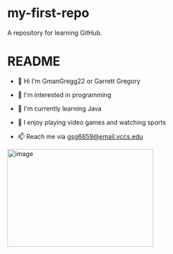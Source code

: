 # my-first-repo
A repository for learning GitHub.
# README
- 👋 Hi I'm GmanGregg22 or Garrett Gregory

- 👀 I'm interested in programming

- 🌱 I'm currently learning Java 

- 💞️ I enjoy playing video games and watching sports

- 📫 Reach me via gsg6659@email.vccs.edu

<img width="330" height="220" alt="image" src="https://github.com/user-attachments/assets/2193242b-e6a9-4172-bd84-97e6d7455906" />

